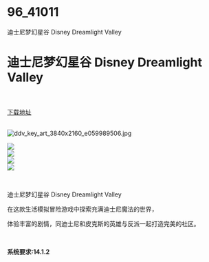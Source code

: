# 96_41011
迪士尼梦幻星谷 Disney Dreamlight Valley
# 迪士尼梦幻星谷 Disney Dreamlight Valley
 <br/></br>
[下载地址](https://www.switch520.cc/article/41011 "下载地址")
<br/></br>

<p><img title="ddv_key_art_3840x2160_e059989506.jpg" src="https://www.switch520.cc/muke_img/2022_09_06_f071f1a4d1585.jpg" alt="ddv_key_art_3840x2160_e059989506.jpg"></p>
<p><img src="https://cdn.akamai.steamstatic.com/steam/apps/1401590/ss_56db4b19faf77397d2e01765e34c5053efed5f23.600x338.jpg?t=1662472894"><br>
<img src="https://cdn.akamai.steamstatic.com/steam/apps/1401590/ss_85f933f08acf5af4bc17426f2fc989e6ee666747.600x338.jpg?t=1662472894"><br>
<img src="https://cdn.akamai.steamstatic.com/steam/apps/1401590/ss_1afe051133a3841407c45ee527986728e0f656ee.600x338.jpg?t=1662472894"><br>
<img src="https://cdn.akamai.steamstatic.com/steam/apps/1401590/ss_357f5ed0f017c60b96d60f1f29ed5ecfea711415.600x338.jpg?t=1662472894"></p>
<p>&nbsp;</p>
<p>迪士尼梦幻星谷 Disney Dreamlight Valley</p>
<p>在这款生活模拟冒险游戏中探索充满迪士尼魔法的世界，</p>
<p>体验丰富的剧情，同迪士尼和皮克斯的英雄与反派一起打造完美的社区。</p>
<p>&nbsp;</p>
<p><strong>系统要求:14.1.2</strong></p>



